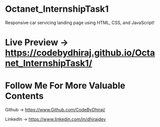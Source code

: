 # Octanet_InternshipTask1
Responsive car servicing landing page using HTML, CSS, and JavaScript!

# Live Preview -> https://codebydhiraj.github.io/Octanet_InternshipTask1/

# Follow Me For More Valuable Contents

Github -> https://www.Github.com/CodeByDhiraj/

Linkedln -> https://www.linkedin.com/in/dhirajdev
